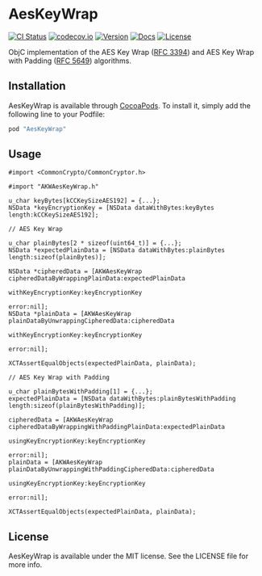# AesKeyWrap

[![CI Status](http://img.shields.io/travis/indisoluble/AesKeyWrap.svg?style=flat)](https://travis-ci.org/indisoluble/AesKeyWrap)
[![codecov.io](https://codecov.io/github/indisoluble/AesKeyWrap/coverage.svg?branch=master)](https://codecov.io/github/indisoluble/AesKeyWrap?branch=master)
[![Version](https://img.shields.io/cocoapods/v/AesKeyWrap.svg?style=flat)](http://cocoapods.org/pods/AesKeyWrap)
[![Docs](https://img.shields.io/cocoapods/metrics/doc-percent/AesKeyWrap.svg)](http://cocoadocs.org/docsets/AesKeyWrap)
[![License](https://img.shields.io/cocoapods/l/AesKeyWrap.svg?style=flat)](http://cocoapods.org/pods/AesKeyWrap)

ObjC implementation of the AES Key Wrap ([RFC 3394](https://tools.ietf.org/html/rfc3394)) and
AES Key Wrap with Padding ([RFC 5649](https://tools.ietf.org/html/rfc5649)) algorithms.

## Installation

AesKeyWrap is available through [CocoaPods](http://cocoapods.org). To install
it, simply add the following line to your Podfile:

```ruby
pod "AesKeyWrap"
```

## Usage

```objc
#import <CommonCrypto/CommonCryptor.h>

#import "AKWAesKeyWrap.h"

u_char keyBytes[kCCKeySizeAES192] = {...};
NSData *keyEncryptionKey = [NSData dataWithBytes:keyBytes length:kCCKeySizeAES192];

// AES Key Wrap

u_char plainBytes[2 * sizeof(uint64_t)] = {...};
NSData *expectedPlainData = [NSData dataWithBytes:plainBytes length:sizeof(plainBytes)];

NSData *cipheredData = [AKWAesKeyWrap cipheredDataByWrappingPlainData:expectedPlainData
                                                 withKeyEncryptionKey:keyEncryptionKey
                                                                error:nil];
NSData *plainData = [AKWAesKeyWrap plainDataByUnwrappingCipheredData:cipheredData
                                                withKeyEncryptionKey:keyEncryptionKey
                                                               error:nil];

XCTAssertEqualObjects(expectedPlainData, plainData);

// AES Key Wrap with Padding

u_char plainBytesWithPadding[1] = {...};
expectedPlainData = [NSData dataWithBytes:plainBytesWithPadding length:sizeof(plainBytesWithPadding)];

cipheredData = [AKWAesKeyWrap cipheredDataByWrappingWithPaddingPlainData:expectedPlainData
                                                   usingKeyEncryptionKey:keyEncryptionKey
                                                                   error:nil];
plainData = [AKWAesKeyWrap plainDataByUnwrappingWithPaddingCipheredData:cipheredData
                                                  usingKeyEncryptionKey:keyEncryptionKey
                                                                  error:nil];

XCTAssertEqualObjects(expectedPlainData, plainData);
```

## License

AesKeyWrap is available under the MIT license. See the LICENSE file for more info.
